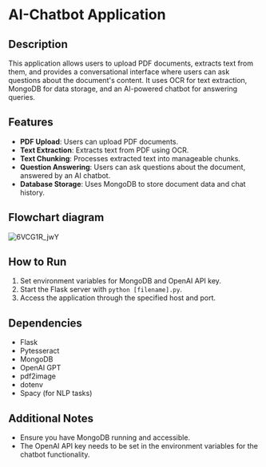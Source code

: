 # AI-Chatbot Application

## Description
This application allows users to upload PDF documents, extracts text from them, and provides a conversational interface where users can ask questions about the document's content. It uses OCR for text extraction, MongoDB for data storage, and an AI-powered chatbot for answering queries.

## Features
- **PDF Upload**: Users can upload PDF documents.
- **Text Extraction**: Extracts text from PDF using OCR.
- **Text Chunking**: Processes extracted text into manageable chunks.
- **Question Answering**: Users can ask questions about the document, answered by an AI chatbot.
- **Database Storage**: Uses MongoDB to store document data and chat history.
  
## Flowchart diagram
![6VCG1R_jwY](https://github.com/Rehan-Afzaal/ai-chatbot/assets/42688016/3adedd03-52d7-4f13-84ed-250a970729a6)

## How to Run
1. Set environment variables for MongoDB and OpenAI API key.
2. Start the Flask server with `python [filename].py`.
3. Access the application through the specified host and port.

## Dependencies
- Flask
- Pytesseract
- MongoDB
- OpenAI GPT
- pdf2image
- dotenv
- Spacy (for NLP tasks)

## Additional Notes
- Ensure you have MongoDB running and accessible.
- The OpenAI API key needs to be set in the environment variables for the chatbot functionality.
